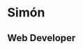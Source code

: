 # Simón 
## Web Developer




<!--
**SimonKgs/SimonKgs** is a ✨ _special_ ✨ repository because its `README.md` (this file) appears on your GitHub profile.
[![IconName](IconURL)](LinkURL)
Here are some ideas to get you started:

👨‍💻 Professional Experience
---
1. Web Developer

- 🌱 I’m currently learning

- 🔭 I’m currently working on ...
- 🌱 I’m currently learning ...
- 👯 I’m looking to collaborate on ...
- 🤔 I’m looking for help with ...
- 💬 Ask me about ...
- 📫 How to reach me: ...
- 😄 Pronouns: ...
- ⚡ Fun fact: ...
-->
